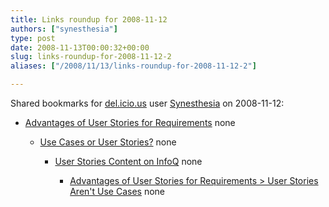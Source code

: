 ```yaml
---
title: Links roundup for 2008-11-12
authors: ["synesthesia"]
type: post
date: 2008-11-13T00:00:32+00:00
slug: links-roundup-for-2008-11-12-2 
aliases: ["/2008/11/13/links-roundup-for-2008-11-12-2"]

---
```

Shared bookmarks for [del.icio.us][1] user [Synesthesia][2] on 2008-11-12:

  * [Advantages of User Stories for Requirements][3] 
    none</li> 
    
      * [Use Cases or User Stories?][4] 
        none</li> 
        
          * [User Stories Content on InfoQ][5] 
            none</li> 
            
              * [Advantages of User Stories for Requirements > User Stories Aren't Use Cases][6] 
                none</li> </ul>

 [1]: https://del.icio.us/
 [2]: https://del.icio.us/synesthesia
 [3]: https://www.mountaingoatsoftware.com/article_view/27-advantages-of-user-stories-for-requirements
 [4]: https://www.infoq.com/news/2008/07/use-case-or-user-story
 [5]: https://www.infoq.com/userstories
 [6]: https://www.informit.com/articles/article.aspx?p=342885